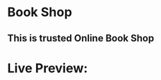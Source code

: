 # Book Shop
## This is trusted Online Book Shop

# Live Preview: [](https://book-shop1.netlify.app/)